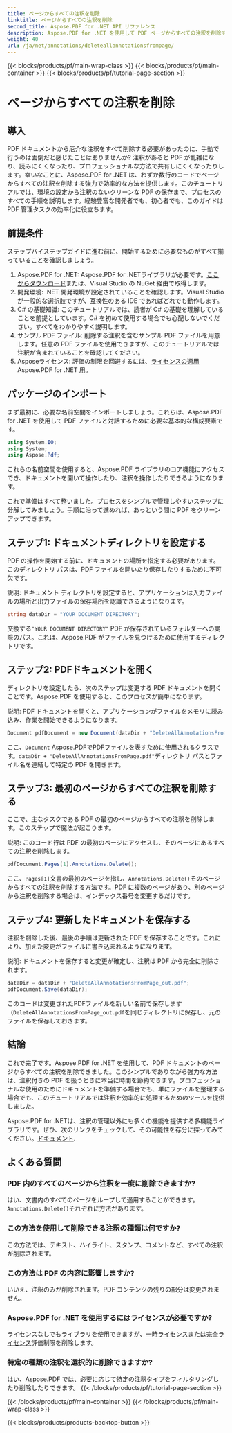 ```yaml
---
title: ページからすべての注釈を削除
linktitle: ページからすべての注釈を削除
second_title: Aspose.PDF for .NET API リファレンス
description: Aspose.PDF for .NET を使用して PDF ページからすべての注釈を削除する方法を学びます。ステップバイステップのガイドに従って、PDF を効率的にクリーンアップします。
weight: 40
url: /ja/net/annotations/deleteallannotationsfrompage/
---
```


{{< blocks/products/pf/main-wrap-class >}}
{{< blocks/products/pf/main-container >}}
{{< blocks/products/pf/tutorial-page-section >}}

# ページからすべての注釈を削除

## 導入
PDF ドキュメントから厄介な注釈をすべて削除する必要があったのに、手動で行うのは面倒だと感じたことはありませんか? 注釈があると PDF が乱雑になり、読みにくくなったり、プロフェッショナルな方法で共有しにくくなったりします。幸いなことに、Aspose.PDF for .NET は、わずか数行のコードでページからすべての注釈を削除する強力で効率的な方法を提供します。このチュートリアルでは、環境の設定から注釈のないクリーンな PDF の保存まで、プロセスのすべての手順を説明します。経験豊富な開発者でも、初心者でも、このガイドは PDF 管理タスクの効率化に役立ちます。

## 前提条件

ステップバイステップガイドに進む前に、開始するために必要なものがすべて揃っていることを確認しましょう。

1.  Aspose.PDF for .NET: Aspose.PDF for .NETライブラリが必要です。[ここからダウンロード](https://releases.aspose.com/pdf/net/)または、Visual Studio の NuGet 経由で取得します。
2. 開発環境: .NET 開発環境が設定されていることを確認します。Visual Studio が一般的な選択肢ですが、互換性のある IDE であればどれでも動作します。
3. C# の基礎知識: このチュートリアルでは、読者が C# の基礎を理解していることを前提としています。C# を初めて使用する場合でも心配しないでください。すべてをわかりやすく説明します。
4. サンプル PDF ファイル: 削除する注釈を含むサンプル PDF ファイルを用意します。任意の PDF ファイルを使用できますが、このチュートリアルでは注釈が含まれていることを確認してください。
5.  Asposeライセンス: 評価の制限を回避するには、[ライセンスの適用](https://purchase.aspose.com/temporary-license/)Aspose.PDF for .NET 用。

## パッケージのインポート

まず最初に、必要な名前空間をインポートしましょう。これらは、Aspose.PDF for .NET を使用して PDF ファイルと対話するために必要な基本的な構成要素です。

```csharp
using System.IO;
using System;
using Aspose.Pdf;
```

これらの名前空間を使用すると、Aspose.PDF ライブラリのコア機能にアクセスでき、ドキュメントを開いて操作したり、注釈を操作したりできるようになります。

これで準備はすべて整いました。プロセスをシンプルで管理しやすいステップに分解してみましょう。手順に沿って進めれば、あっという間に PDF をクリーンアップできます。

## ステップ1: ドキュメントディレクトリを設定する

PDF の操作を開始する前に、ドキュメントの場所を指定する必要があります。このディレクトリ パスは、PDF ファイルを開いたり保存したりするために不可欠です。

説明: ドキュメント ディレクトリを設定すると、アプリケーションは入力ファイルの場所と出力ファイルの保存場所を認識できるようになります。

```csharp
string dataDir = "YOUR DOCUMENT DIRECTORY";
```

交換する`"YOUR DOCUMENT DIRECTORY"` PDF が保存されているフォルダーへの実際のパス。これは、Aspose.PDF がファイルを見つけるために使用するディレクトリです。

## ステップ2: PDFドキュメントを開く

ディレクトリを設定したら、次のステップは変更する PDF ドキュメントを開くことです。Aspose.PDF を使用すると、このプロセスが簡単になります。

説明: PDF ドキュメントを開くと、アプリケーションがファイルをメモリに読み込み、作業を開始できるようになります。

```csharp
Document pdfDocument = new Document(dataDir + "DeleteAllAnnotationsFromPage.pdf");
```

ここ、`Document` Aspose.PDFでPDFファイルを表すために使用されるクラスです。`dataDir + "DeleteAllAnnotationsFromPage.pdf"`ディレクトリ パスとファイル名を連結して特定の PDF を開きます。

## ステップ3: 最初のページからすべての注釈を削除する

ここで、主なタスクである PDF の最初のページからすべての注釈を削除します。このステップで魔法が起こります。

説明: このコード行は PDF の最初のページにアクセスし、そのページにあるすべての注釈を削除します。

```csharp
pdfDocument.Pages[1].Annotations.Delete();
```

ここ、`Pages[1]`文書の最初のページを指し、`Annotations.Delete()`そのページからすべての注釈を削除する方法です。PDF に複数のページがあり、別のページから注釈を削除する場合は、インデックス番号を変更するだけです。

## ステップ4: 更新したドキュメントを保存する

注釈を削除した後、最後の手順は更新された PDF を保存することです。これにより、加えた変更がファイルに書き込まれるようになります。

説明: ドキュメントを保存すると変更が確定し、注釈は PDF から完全に削除されます。

```csharp
dataDir = dataDir + "DeleteAllAnnotationsFromPage_out.pdf";
pdfDocument.Save(dataDir);
```

このコードは変更されたPDFファイルを新しい名前で保存します（`DeleteAllAnnotationsFromPage_out.pdf`を同じディレクトリに保存し、元のファイルを保存しておきます。

## 結論

これで完了です。Aspose.PDF for .NET を使用して、PDF ドキュメントのページからすべての注釈を削除できました。このシンプルでありながら強力な方法は、注釈付きの PDF を扱うときに本当に時間を節約できます。プロフェッショナルな使用のためにドキュメントを準備する場合でも、単にファイルを整理する場合でも、このチュートリアルでは注釈を効率的に処理するためのツールを提供しました。

 Aspose.PDF for .NETは、注釈の管理以外にも多くの機能を提供する多機能ライブラリです。ぜひ、次のリンクをチェックして、その可能性を存分に探ってみてください。[ドキュメント](https://reference.aspose.com/pdf/net/).

## よくある質問

### PDF 内のすべてのページから注釈を一度に削除できますか?
はい、文書内のすべてのページをループして適用することができます。`Annotations.Delete()`それぞれに方法があります。

### この方法を使用して削除できる注釈の種類は何ですか?
この方法では、テキスト、ハイライト、スタンプ、コメントなど、すべての注釈が削除されます。

### この方法は PDF の内容に影響しますか?
いいえ、注釈のみが削除されます。PDF コンテンツの残りの部分は変更されません。

### Aspose.PDF for .NET を使用するにはライセンスが必要ですか?
ライセンスなしでもライブラリを使用できますが、[一時ライセンスまたは完全ライセンス](https://purchase.aspose.com/temporary-license/)評価制限を削除します。

### 特定の種類の注釈を選択的に削除できますか?
はい、Aspose.PDF では、必要に応じて特定の注釈タイプをフィルタリングしたり削除したりできます。
{{< /blocks/products/pf/tutorial-page-section >}}

{{< /blocks/products/pf/main-container >}}
{{< /blocks/products/pf/main-wrap-class >}}

{{< blocks/products/products-backtop-button >}}
